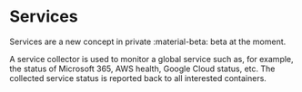 # Services

Services are a new concept in private :material-beta: beta at the moment.

A service collector is used to monitor a global service such as, for example, the status of Microsoft 365, AWS health, Google Cloud status, etc.
The collected service status is reported back to all interested containers.
